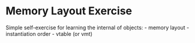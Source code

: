 # Memory Layout Exercise
Simple self-exercise for learning the internal of objects:
    - memory layout
    - instantiation order
    - vtable (or vmt)
